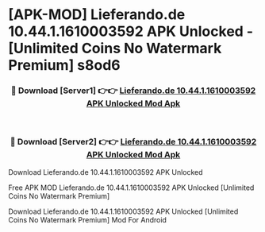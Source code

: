 # [APK-MOD] Lieferando.de 10.44.1.1610003592 APK Unlocked - [Unlimited Coins No Watermark Premium] s8od6



<div align="center">
<h3>🔴 Download [Server1] 👉👉 <a href="https://momento.my/?title=Lieferando.de_10.44.1.1610003592_APK_Unlocked">Lieferando.de 10.44.1.1610003592 APK Unlocked Mod Apk</a></h3><br>

<h3>🔴 Download [Server2] 👉👉 <a href="https://momento.my/?title=Lieferando.de_10.44.1.1610003592_APK_Unlocked">Lieferando.de 10.44.1.1610003592 APK Unlocked Mod Apk</a></h3>
</div>



Download Lieferando.de 10.44.1.1610003592 APK Unlocked 

Free APK MOD Lieferando.de 10.44.1.1610003592 APK Unlocked [Unlimited Coins No Watermark Premium]

Download Lieferando.de 10.44.1.1610003592 APK Unlocked [Unlimited Coins No Watermark Premium] Mod For Android
